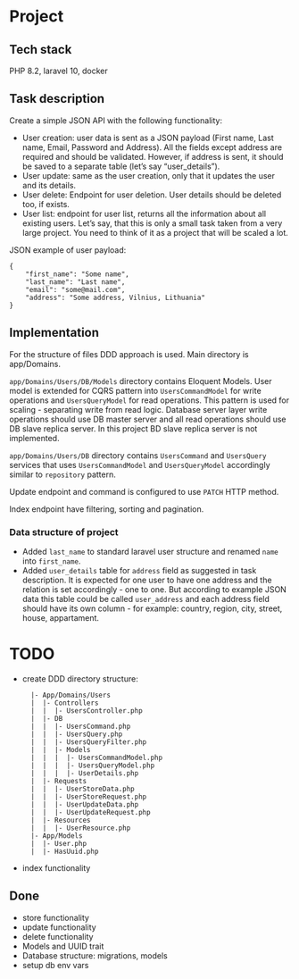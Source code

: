 # Project

## Tech stack
PHP 8.2, laravel 10, docker

## Task description
Create a simple JSON API with the following functionality:
* User creation: user data is sent as a JSON payload (First name, Last name, Email,
Password and Address). All the fields except address are required and should be
validated. However, if address is sent, it should be saved to a separate table (let’s say
“user_details”).
* User update: same as the user creation, only that it updates the user and its details.
* User delete: Endpoint for user deletion. User details should be deleted too, if exists.
* User list: endpoint for user list, returns all the information about all existing users.
Let’s say, that this is only a small task taken from a very large project. You need to think of it
as a project that will be scaled a lot.

JSON example of user payload:
```
{
    "first_name": "Some name",
    "last_name": "Last name",
    "email": "some@mail.com",
    "address": "Some address, Vilnius, Lithuania"
}
```

## Implementation
For the structure of files DDD approach is used. Main directory is app/Domains.

`app/Domains/Users/DB/Models` directory contains Eloquent Models. User model is extended for CQRS pattern into `UsersCommandModel` for write operations and `UsersQueryModel` for read operations. This pattern is used for scaling - separating write from read logic. Database server layer write operations should use DB master server and all read operations should use DB slave replica server. In this project BD slave replica server is not implemented.

`app/Domains/Users/DB` directory contains `UsersCommand` and `UsersQuery` services that uses `UsersCommandModel` and `UsersQueryModel` accordingly similar to `repository` pattern.

Update endpoint and command is configured to use `PATCH` HTTP method.

Index endpoint have filtering, sorting and pagination.

### Data structure of project
* Added `last_name` to standard laravel user structure and renamed `name` into `first_name`.
* Added `user_details` table for `address` field as suggested in task description. It is expected for one user to have one address and the relation is set accordingly - one to one. But according to example JSON data this table could be called `user_address` and each address field should have its own column - for example: country, region, city, street, house, appartament.


# TODO

* create DDD directory structure:

        |- App/Domains/Users
        |  |- Controllers
        |  |  |- UsersController.php
        |  |- DB
        |  |  |- UsersCommand.php
        |  |  |- UsersQuery.php
        |  |  |- UsersQueryFilter.php
        |  |  |- Models
        |  |  |  |- UsersCommandModel.php
        |  |  |  |- UsersQueryModel.php
        |  |  |  |- UserDetails.php
        |  |- Requests
        |  |  |- UserStoreData.php
        |  |  |- UserStoreRequest.php
        |  |  |- UserUpdateData.php
        |  |  |- UserUpdateRequest.php
        |  |- Resources
        |  |  |- UserResource.php
        |- App/Models
        |  |- User.php
        |  |- HasUuid.php

* index functionality

## Done
* store functionality
* update functionality
* delete functionality
* Models and UUID trait
* Database structure: migrations, models
* setup db env vars